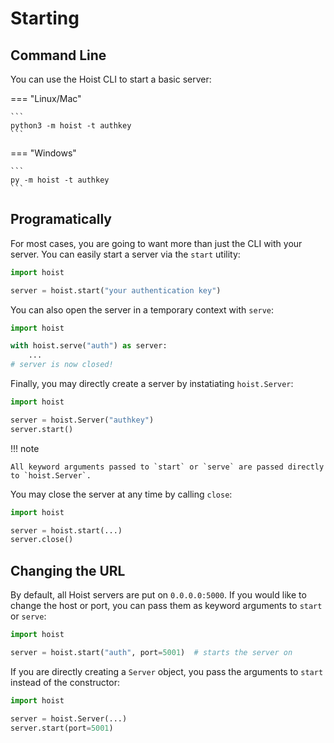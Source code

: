 # Starting

## Command Line

You can use the Hoist CLI to start a basic server:

=== "Linux/Mac"

    ```
    python3 -m hoist -t authkey
    ```

=== "Windows"

    ```
    py -m hoist -t authkey
    ```

## Programatically

For most cases, you are going to want more than just the CLI with your server. You can easily start a server via the `start` utility:

```py
import hoist

server = hoist.start("your authentication key")
```

You can also open the server in a temporary context with `serve`:

```py
import hoist

with hoist.serve("auth") as server:
    ...
# server is now closed!
```

Finally, you may directly create a server by instatiating `hoist.Server`:

```py
import hoist

server = hoist.Server("authkey")
server.start()
```

!!! note

    All keyword arguments passed to `start` or `serve` are passed directly to `hoist.Server`.

You may close the server at any time by calling `close`:

```py
import hoist

server = hoist.start(...)
server.close()
```

## Changing the URL

By default, all Hoist servers are put on `0.0.0.0:5000`. If you would like to change the host or port, you can pass them as keyword arguments to `start` or `serve`:

```py
import hoist

server = hoist.start("auth", port=5001)  # starts the server on
```

If you are directly creating a `Server` object, you pass the arguments to `start` instead of the constructor:

```py
import hoist

server = hoist.Server(...)
server.start(port=5001)
```
